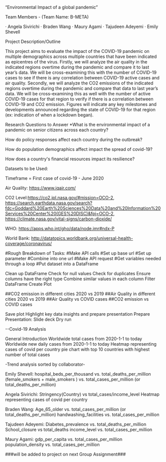 “Environmental Impact of a global pandemic”

Team Members - (Team Name:  B-META)

·        Angela Sivirichi
·        Braden Wang
·        Maury Agami
·        Tajudeen Adeyemi
·        Emily Shevell

Project Description/Outline

This project aims to evaluate the impact of the COVID-19 pandemic on multiple demographics across multiple countries that have been indicated as epicentres of the virus. 
Firstly, we will analyze the air quality in the indicated regions overtime during the pandemic and compare it to last year’s data. We will be cross-examining this with the number of COVID-19 cases to see if there is any correlation between COVID-19 active cases and air quality. 
Secondly, we will analyze the CO2 emissions of the indicated regions overtime during the pandemic and compare that data to last year’s data. We will be cross-examining this as well with the number of active COVID-19 cases for that region to verify if there is a correlation between COVID-19 and CO2 emission.
Figures will indicate any key milestones and developments announced regarding the state of COVID-19 for that region (ex: indication of when a  lockdown began).

Research Questions to Answer
*What is the environmental impact of a pandemic on senior citizens across each country?

How do policy responses affect each country during the outbreak?

How do population demographics affect impact the spread of covid-19?

How does a country's financial resources impact its resilience?

Datasets to be Used:

Timeframe = First case of covid-19 - June 2020

Air Quality: https://www.iqair.com/

CO2  Level:https://co2.jpl.nasa.gov/#mission=OCO-2,  https://search.earthdata.nasa.gov/search?fdc=Goddard%20Earth%20Sciences%20Data%20and%20Information%20Services%20Center%20(GES%20DISC)&fpj=OCO-2, https://climate.nasa.gov/vital-signs/carbon-dioxide/

WHO: https://apps.who.int/gho/data/node.imr#ndx-P

World Bank: http://datatopics.worldbank.org/universal-health-coverage/coronavirus/


#Rough Breakdown of Tasks:
#Make API calls
#Set up base url
#Set up parameter 
#Combine into one url 
#Make API request 
#Get variables needed through a loop 
#Put dataset into a DataFrame


Clean up DataFrame
Check for null values 
Check for duplicates
Ensure columns have the right type 
Combine similar values in each column 
Filter DataFrame
Create Plot

##CO2 emission in different cities 2020 vs 2019
##Air Quality in different cities 2020 vs 2019
##Air Quality vs COVID cases
##CO2 emission vs COVID cases

Save plot
Highlight key data insights and prepare  presentation
Prepare Presentation:
Slide deck 
Dry run  

--Covid-19 Analysis
 
General Introduction
Worldwide  total cases from 2020-1-1 to today
Worldwide  new daily cases  from 2020-1-1 to today
Heatmap representing cases of covid per country
pie chart with top 10 countries with highest number of total cases

-Trend analysis sorted by collaborator-

Emily Shevell:
hospital_beds_per_thousand vs. total_deaths_per_million
(female_smokers + male_smokers ) vs. total_cases_per_million (or total_deaths_per_million)

Angela Sivirichi:
Stringency(Country) vs total_cases/income_level
Heatmap representing cases of covid per country

Braden Wang:
Age_65_older vs. total_cases_per_million (or total_deaths_per_million)
handwashing_facilities vs. total_cases_per_million

Tajudeen Adeyemi:
Diabetes_prevalence vs.  total_deaths_per_million
School_closure vs total_deaths
income_level vs. total_cases_per_million

Maury Agami:
gdp_per_capita vs. total_cases_per_million
population_density vs.  total_cases_per_million

###will be added to project on next Group Assignment###

